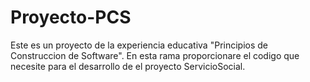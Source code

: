  # Proyecto-PCS
Este es un proyecto de la experiencia educativa "Principios de Construccion de Software".
En esta rama proporcionare el codigo que necesite para el desarrollo de el proyecto ServicioSocial.
